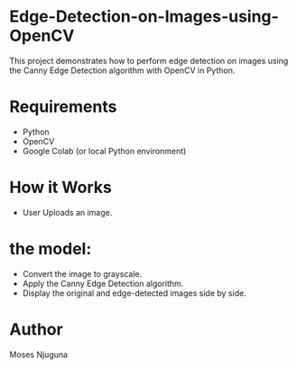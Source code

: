 # Edge-Detection-on-Images-using-OpenCV
This project demonstrates how to perform edge detection on images using the Canny Edge Detection algorithm with OpenCV in Python.

# Requirements
- Python
- OpenCV
- Google Colab (or local Python environment)

# How it Works
- User Uploads an image.
# the model:
- Convert the image to grayscale.
- Apply the Canny Edge Detection algorithm.
- Display the original and edge-detected images side by side.

# Author
Moses Njuguna
